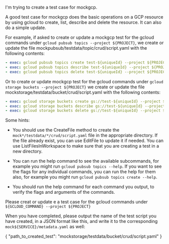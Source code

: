I'm trying to create a test case for mockgcp.

A good test case for mockgcp does the basic operations on a GCP resource by using gcloud to create, list, describe and delete the resource.  It can also do a simple update.

For example, if asked to create or update a mockgcp test for the gcloud commands under `gcloud pubsub topics --project ${PROJECT}`, we create or update the file mockpubsub/testdata/topic/crud/script.yaml with the following contents:

```script.yaml
- exec: gcloud pubsub topics create test-${uniqueId} --project ${PROJECT}
- exec: gcloud pubsub topics describe test-${uniqueId} --project ${PROJECT}
- exec: gcloud pubsub topics delete test-${uniqueId} --project ${PROJECT}
```

Or to create or update mockgcp test for the gcloud commands under `gcloud storage buckets --project ${PROJECT}` we create or update the file mockstorage/testdata/bucket/crud/script.yaml with the following contents:

```script.yaml
- exec: gcloud storage buckets create gs://test-${uniqueId} --project ${PROJECT}
- exec: gcloud storage buckets describe gs://test-${uniqueId} --project ${PROJECT}
- exec: gcloud storage buckets delete gs://test-${uniqueId} --project ${PROJECT}
```

Some hints:

* You should use the CreateFile method to create the `mock*/testdata/*/crud/script.yaml` file in the appropriate directory. If the file already exist, you can use EditFile to update it if needed. You can use ListFilesInWorkspace to make sure that you are creating a test in a new directory.

* You can run the help command to see the available subcommands, for example you might run `gcloud pubsub topics --help`.  If you want to see the flags for any individual commands, you can run the help for them also, for example you might run `gcloud pubsub topics create --help`.

* You should run the help command for each command you output, to verify the flags and arguments of the commands.

Please creat or update e a test case for the gcloud commands under `${GCLOUD_COMMAND} --project ${PROJECT}`

When you have completed, please output the name of the test script you have created, in a JSON format like this, and write it to the corresponding `mock${SERVICE}/metadata.yaml` as well:

{ "path_to_created_test": "mockstorage/testdata/bucket/crud/script.yaml" }

